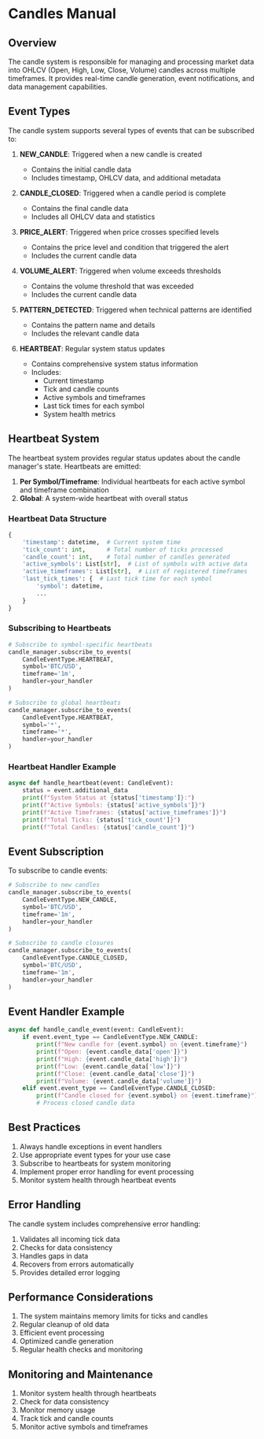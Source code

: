 # Candles Manual

## Overview
The candle system is responsible for managing and processing market data into OHLCV (Open, High, Low, Close, Volume) candles across multiple timeframes. It provides real-time candle generation, event notifications, and data management capabilities.

## Event Types
The candle system supports several types of events that can be subscribed to:

1. **NEW_CANDLE**: Triggered when a new candle is created
   - Contains the initial candle data
   - Includes timestamp, OHLCV data, and additional metadata

2. **CANDLE_CLOSED**: Triggered when a candle period is complete
   - Contains the final candle data
   - Includes all OHLCV data and statistics

3. **PRICE_ALERT**: Triggered when price crosses specified levels
   - Contains the price level and condition that triggered the alert
   - Includes the current candle data

4. **VOLUME_ALERT**: Triggered when volume exceeds thresholds
   - Contains the volume threshold that was exceeded
   - Includes the current candle data

5. **PATTERN_DETECTED**: Triggered when technical patterns are identified
   - Contains the pattern name and details
   - Includes the relevant candle data

6. **HEARTBEAT**: Regular system status updates
   - Contains comprehensive system status information
   - Includes:
     - Current timestamp
     - Tick and candle counts
     - Active symbols and timeframes
     - Last tick times for each symbol
     - System health metrics

## Heartbeat System
The heartbeat system provides regular status updates about the candle manager's state. Heartbeats are emitted:

1. **Per Symbol/Timeframe**: Individual heartbeats for each active symbol and timeframe combination
2. **Global**: A system-wide heartbeat with overall status

### Heartbeat Data Structure
```python
{
    'timestamp': datetime,  # Current system time
    'tick_count': int,      # Total number of ticks processed
    'candle_count': int,    # Total number of candles generated
    'active_symbols': List[str],  # List of symbols with active data
    'active_timeframes': List[str],  # List of registered timeframes
    'last_tick_times': {  # Last tick time for each symbol
        'symbol': datetime,
        ...
    }
}
```

### Subscribing to Heartbeats
```python
# Subscribe to symbol-specific heartbeats
candle_manager.subscribe_to_events(
    CandleEventType.HEARTBEAT,
    symbol='BTC/USD',
    timeframe='1m',
    handler=your_handler
)

# Subscribe to global heartbeats
candle_manager.subscribe_to_events(
    CandleEventType.HEARTBEAT,
    symbol='*',
    timeframe='*',
    handler=your_handler
)
```

### Heartbeat Handler Example
```python
async def handle_heartbeat(event: CandleEvent):
    status = event.additional_data
    print(f"System Status at {status['timestamp']}:")
    print(f"Active Symbols: {status['active_symbols']}")
    print(f"Active Timeframes: {status['active_timeframes']}")
    print(f"Total Ticks: {status['tick_count']}")
    print(f"Total Candles: {status['candle_count']}")
```

## Event Subscription
To subscribe to candle events:

```python
# Subscribe to new candles
candle_manager.subscribe_to_events(
    CandleEventType.NEW_CANDLE,
    symbol='BTC/USD',
    timeframe='1m',
    handler=your_handler
)

# Subscribe to candle closures
candle_manager.subscribe_to_events(
    CandleEventType.CANDLE_CLOSED,
    symbol='BTC/USD',
    timeframe='1m',
    handler=your_handler
)
```

## Event Handler Example
```python
async def handle_candle_event(event: CandleEvent):
    if event.event_type == CandleEventType.NEW_CANDLE:
        print(f"New candle for {event.symbol} on {event.timeframe}")
        print(f"Open: {event.candle_data['open']}")
        print(f"High: {event.candle_data['high']}")
        print(f"Low: {event.candle_data['low']}")
        print(f"Close: {event.candle_data['close']}")
        print(f"Volume: {event.candle_data['volume']}")
    elif event.event_type == CandleEventType.CANDLE_CLOSED:
        print(f"Candle closed for {event.symbol} on {event.timeframe}")
        # Process closed candle data
```

## Best Practices
1. Always handle exceptions in event handlers
2. Use appropriate event types for your use case
3. Subscribe to heartbeats for system monitoring
4. Implement proper error handling for event processing
5. Monitor system health through heartbeat events

## Error Handling
The candle system includes comprehensive error handling:
1. Validates all incoming tick data
2. Checks for data consistency
3. Handles gaps in data
4. Recovers from errors automatically
5. Provides detailed error logging

## Performance Considerations
1. The system maintains memory limits for ticks and candles
2. Regular cleanup of old data
3. Efficient event processing
4. Optimized candle generation
5. Regular health checks and monitoring

## Monitoring and Maintenance
1. Monitor system health through heartbeats
2. Check for data consistency
3. Monitor memory usage
4. Track tick and candle counts
5. Monitor active symbols and timeframes 